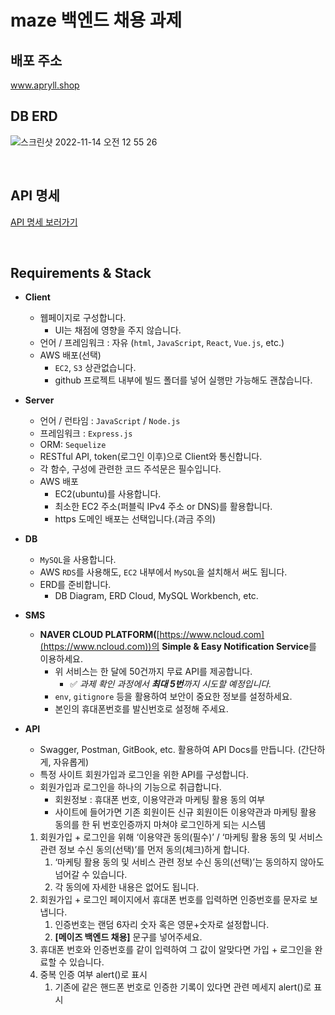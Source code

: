 # maze 백엔드 채용 과제

## 배포 주소
www.apryll.shop

## DB ERD
![스크린샷 2022-11-14 오전 12 55 26](https://user-images.githubusercontent.com/102751923/201531151-847c983f-c8b2-4a5d-a6b5-406b300b2de1.png)

<br/>

## API 명세
[API 명세 보러가기](https://speckle-fold-197.notion.site/maze-API-2a6f710019804e7c9207bee05d5897f6)

<br/>

## **Requirements & Stack**

- **Client**
    - 웹페이지로 구성합니다.
        - UI는 채점에 영향을 주지 않습니다.
    - 언어 / 프레임워크 : 자유 (`html`, `JavaScript`, `React`, `Vue.js`, etc.)
    - AWS 배포(선택)
        - `EC2`, `S3` 상관없습니다.
        - github 프로젝트 내부에 빌드 폴더를 넣어 실행만 가능해도 괜찮습니다.
- **Server**
    - 언어 / 런타임 : `JavaScript` / `Node.js`
    - 프레임워크 : `Express.js`
    - ORM: `Sequelize`
    - RESTful API, token(로그인 이후)으로 Client와 통신합니다.
    - 각 함수, 구성에 관련한 코드 주석문은 필수입니다.
    - AWS 배포
        - EC2(ubuntu)를 사용합니다.
        - 최소한 EC2 주소(퍼블릭 IPv4 주소 or DNS)를 활용합니다.
        - https 도메인 배포는 선택입니다.(과금 주의)
- **DB**
    - `MySQL`을 사용합니다.
    - AWS `RDS`를 사용해도, `EC2` 내부에서 `MySQL`을 설치해서 써도 됩니다.
    - ERD를 준비합니다.
        - DB Diagram, ERD Cloud, MySQL Workbench, etc.
- **SMS**
    - **NAVER CLOUD PLATFORM(**[https://www.ncloud.com](https://www.ncloud.com))의 **Simple & Easy Notification Service**를 이용하세요.
        - 위 서비스는 한 달에 50건까지 무료 API를 제공합니다.
            - ✅ *과제 확인 과정에서 **최대 5번**까지 시도할 예정입니다.*
        - `env`, `gitignore`  등을 활용하여 보안이 중요한 정보를 설정하세요.
        - 본인의 휴대폰번호를 발신번호로 설정해 주세요.
- **API**
    - Swagger, Postman, GitBook, etc. 활용하여 API Docs를 만듭니다. (간단하게, 자유롭게)
    - 특정 사이트 회원가입과 로그인을 위한 API를 구성합니다.
    - 회원가입과 로그인을 하나의 기능으로 취급합니다.
        - 회원정보 : 휴대폰 번호, 이용약관과 마케팅 활용 동의 여부
        - 사이트에 들어가면 기존 회원이든 신규 회원이든 이용약관과 마케팅 활용 동의를 한 뒤 번호인증까지 마쳐야 로그인하게 되는 시스템
        
    1. 회원가입 + 로그인을 위해 ‘이용약관 동의(필수)’ / ‘마케팅 활용 동의 및 서비스 관련 정보 수신 동의(선택)’를 먼저 동의(체크)하게 합니다.
        1. ‘마케팅 활용 동의 및 서비스 관련 정보 수신 동의(선택)’는 동의하지 않아도 넘어갈 수 있습니다.
        2. 각 동의에 자세한 내용은 없어도 됩니다.
    2. 회원가입 + 로그인 페이지에서 휴대폰 번호를 입력하면 인증번호를 문자로 보냅니다.
        1. 인증번호는 랜덤 6자리 숫자 혹은 영문+숫자로 설정합니다.
        2. **[메이즈 백엔드 채용]** 문구를 넣어주세요.
    3. 휴대폰 번호와 인증번호를 같이 입력하여 그 값이 알맞다면 가입 + 로그인을 완료할 수 있습니다.
    4. 중복 인증 여부 alert()로 표시
        1. 기존에 같은 핸드폰 번호로 인증한 기록이 있다면 관련 메세지 alert()로 표시
